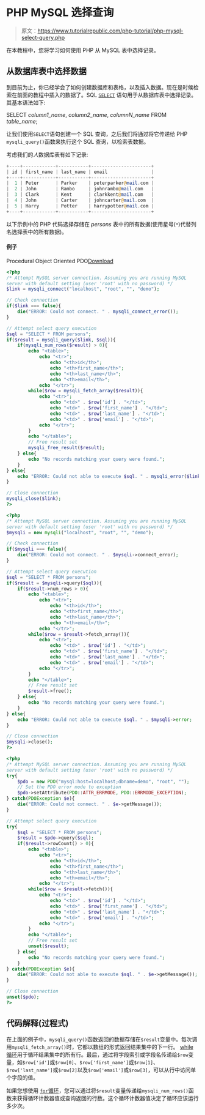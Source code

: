 # PHP MySQL 选择查询

> 原文：<https://www.tutorialrepublic.com/php-tutorial/php-mysql-select-query.php>

在本教程中，您将学习如何使用 PHP 从 MySQL 表中选择记录。

## 从数据库表中选择数据

到目前为止，你已经学会了如何创建数据库和表格，以及插入数据。现在是时候检索在前面的教程中插入的数据了。SQL [`SELECT`](../sql-tutorial/sql-select-statement.php) 语句用于从数据库表中选择记录。其基本语法如下:

SELECT *column1_name*, *column2_name*, *columnN_name* FROM *table_name*;

让我们使用`SELECT`语句创建一个 SQL 查询，之后我们将通过将它传递给 PHP `mysqli_query()`函数来执行这个 SQL 查询，以检索表数据。

考虑我们的*人*数据库表有如下记录:

```php
+----+------------+-----------+----------------------+
| id | first_name | last_name | email                |
+----+------------+-----------+----------------------+
|  1 | Peter      | Parker    | peterparker@mail.com |
|  2 | John       | Rambo     | johnrambo@mail.com   |
|  3 | Clark      | Kent      | clarkkent@mail.com   |
|  4 | John       | Carter    | johncarter@mail.com  |
|  5 | Harry      | Potter    | harrypotter@mail.com |
+----+------------+-----------+----------------------+

```

以下示例中的 PHP 代码选择存储在 *persons* 表中的所有数据(使用星号(`*`)代替列名选择表中的所有数据)。

#### 例子

Procedural Object Oriented PDO[Download](../examples/bin/download-source.php?topic=php&file=mysql-select-query "Download Source Code")

```php
<?php
/* Attempt MySQL server connection. Assuming you are running MySQL
server with default setting (user 'root' with no password) */
$link = mysqli_connect("localhost", "root", "", "demo");

// Check connection
if($link === false){
    die("ERROR: Could not connect. " . mysqli_connect_error());
}

// Attempt select query execution
$sql = "SELECT * FROM persons";
if($result = mysqli_query($link, $sql)){
    if(mysqli_num_rows($result) > 0){
        echo "<table>";
            echo "<tr>";
                echo "<th>id</th>";
                echo "<th>first_name</th>";
                echo "<th>last_name</th>";
                echo "<th>email</th>";
            echo "</tr>";
        while($row = mysqli_fetch_array($result)){
            echo "<tr>";
                echo "<td>" . $row['id'] . "</td>";
                echo "<td>" . $row['first_name'] . "</td>";
                echo "<td>" . $row['last_name'] . "</td>";
                echo "<td>" . $row['email'] . "</td>";
            echo "</tr>";
        }
        echo "</table>";
        // Free result set
        mysqli_free_result($result);
    } else{
        echo "No records matching your query were found.";
    }
} else{
    echo "ERROR: Could not able to execute $sql. " . mysqli_error($link);
}

// Close connection
mysqli_close($link);
?>
```

```php
<?php
/* Attempt MySQL server connection. Assuming you are running MySQL
server with default setting (user 'root' with no password) */
$mysqli = new mysqli("localhost", "root", "", "demo");

// Check connection
if($mysqli === false){
    die("ERROR: Could not connect. " . $mysqli->connect_error);
}

// Attempt select query execution
$sql = "SELECT * FROM persons";
if($result = $mysqli->query($sql)){
    if($result->num_rows > 0){
        echo "<table>";
            echo "<tr>";
                echo "<th>id</th>";
                echo "<th>first_name</th>";
                echo "<th>last_name</th>";
                echo "<th>email</th>";
            echo "</tr>";
        while($row = $result->fetch_array()){
            echo "<tr>";
                echo "<td>" . $row['id'] . "</td>";
                echo "<td>" . $row['first_name'] . "</td>";
                echo "<td>" . $row['last_name'] . "</td>";
                echo "<td>" . $row['email'] . "</td>";
            echo "</tr>";
        }
        echo "</table>";
        // Free result set
        $result->free();
    } else{
        echo "No records matching your query were found.";
    }
} else{
    echo "ERROR: Could not able to execute $sql. " . $mysqli->error;
}

// Close connection
$mysqli->close();
?>
```

```php
<?php
/* Attempt MySQL server connection. Assuming you are running MySQL
server with default setting (user 'root' with no password) */
try{
    $pdo = new PDO("mysql:host=localhost;dbname=demo", "root", "");
    // Set the PDO error mode to exception
    $pdo->setAttribute(PDO::ATTR_ERRMODE, PDO::ERRMODE_EXCEPTION);
} catch(PDOException $e){
    die("ERROR: Could not connect. " . $e->getMessage());
}

// Attempt select query execution
try{
    $sql = "SELECT * FROM persons";   
    $result = $pdo->query($sql);
    if($result->rowCount() > 0){
        echo "<table>";
            echo "<tr>";
                echo "<th>id</th>";
                echo "<th>first_name</th>";
                echo "<th>last_name</th>";
                echo "<th>email</th>";
            echo "</tr>";
        while($row = $result->fetch()){
            echo "<tr>";
                echo "<td>" . $row['id'] . "</td>";
                echo "<td>" . $row['first_name'] . "</td>";
                echo "<td>" . $row['last_name'] . "</td>";
                echo "<td>" . $row['email'] . "</td>";
            echo "</tr>";
        }
        echo "</table>";
        // Free result set
        unset($result);
    } else{
        echo "No records matching your query were found.";
    }
} catch(PDOException $e){
    die("ERROR: Could not able to execute $sql. " . $e->getMessage());
}

// Close connection
unset($pdo);
?>
```

## 代码解释(过程式)

在上面的例子中，`mysqli_query()`函数返回的数据存储在`$result`变量中。每次调用`mysqli_fetch_array()`时，它都以数组的形式返回结果集中的下一行。 [while 循环](php-loops.php)用于循环结果集中的所有行。最后，通过将字段索引或字段名传递给`$row`变量，如`$row['id']`或`$row[0]`、`$row['first_name']`或`$row[1]`、`$row['last_name']`或`$row[2]`以及`$row['email']`或`$row[3]`，可以从行中访问单个字段的值。

如果您想使用 [`for`循环](php-loops.php)，您可以通过将`$result`变量传递给`mysqli_num_rows()`函数来获得循环计数器值或查询返回的行数。这个循环计数器值决定了循环应该运行多少次。